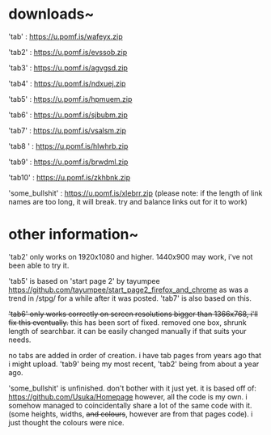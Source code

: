 # downloads~

'tab' : https://u.pomf.is/wafeyx.zip

'tab2' : https://u.pomf.is/evssob.zip

'tab3' : https://u.pomf.is/agvgsd.zip

'tab4' : https://u.pomf.is/ndxuej.zip

'tab5' : https://u.pomf.is/hpmuem.zip

'tab6' : https://u.pomf.is/sjbubm.zip

'tab7' : https://u.pomf.is/vsalsm.zip

'tab8 ' : https://u.pomf.is/hlwhrb.zip

'tab9' : https://u.pomf.is/brwdml.zip

'tab10' : https://u.pomf.is/zkhbnk.zip

'some_bullshit' :  https://u.pomf.is/xlebrr.zip (please note: if the length of link names are too long, it will break. try and balance links out for it to work)

# other information~

'tab2' only works on 1920x1080 and higher. 1440x900 may work, i've not been able to try it.

'tab5' is based on 'start page 2' by tayumpee https://github.com/tayumpee/start_page2_firefox_and_chrome as was a trend in /stpg/ for a while after it was posted. 'tab7' is also based on this.

~~'tab6' only works correctly on screen resolutions bigger than 1366x768, i'll fix this eventually.~~ this has been sort of fixed. removed one box, shrunk length of searchbar. it can be easily changed manually if that suits your needs.

no tabs are added in order of creation. i have tab pages from years ago that i might upload. 'tab9' being my most recent, 'tab2' being from about a year ago.

'some_bullshit' is unfinished. don't bother with it just yet. it is based off of: https://github.com/Usuka/Homepage
however, all the code is my own. i somehow managed to coincidentally share a lot of the same code with it. (some heights, widths, ~~and colours~~, however are from that pages code). i just thought the colours were nice.
